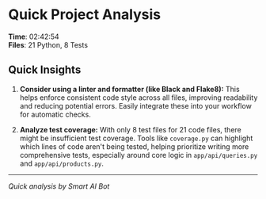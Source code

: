 # Quick Project Analysis

**Time**: 02:42:54  
**Files**: 21 Python, 8 Tests

## Quick Insights

1. **Consider using a linter and formatter (like Black and Flake8):**  This helps enforce consistent code style across all files, improving readability and reducing potential errors.  Easily integrate these into your workflow for automatic checks.

2. **Analyze test coverage:** With only 8 test files for 21 code files, there might be insufficient test coverage.  Tools like `coverage.py` can highlight which lines of code aren't being tested, helping prioritize writing more comprehensive tests, especially around core logic in `app/api/queries.py` and `app/api/products.py`.


---
*Quick analysis by Smart AI Bot*
